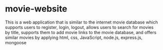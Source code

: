 # movie-website
This is a web application that is similar to the internet movie database which supports users to register, login, logout, allows users to search for movies by title, supports them to add movie links to the movie database, and offers similar movies by applying html, css, JavaScript, node.js, express.js, mongoose
